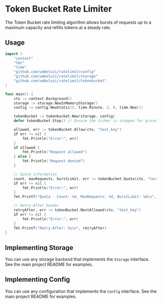 # Token Bucket Rate Limiter

The Token Bucket rate limiting algorithm allows bursts of requests up to a maximum capacity and refills tokens at a steady rate.

## Usage

```go
import (
    "context"
    "fmt"
    "time"
    "github.com/umbeluzi/ratelimit/config"
    "github.com/umbeluzi/ratelimit/storage"
    "github.com/umbeluzi/ratelimit/tokenbucket"
)

func main() {
    ctx := context.Background()
    storage := storage.NewInMemoryStorage()
    config := config.NewStatic(5, time.Minute, 2, 0, time.Now())

    tokenBucket := tokenbucket.New(storage, config)
    defer tokenBucket.Stop() // Ensure the ticker is stopped for graceful shutdown

    allowed, err := tokenBucket.Allow(ctx, "test_key")
    if err != nil {
        fmt.Println("Error:", err)
    }
    if allowed {
        fmt.Println("Request allowed")
    } else {
        fmt.Println("Request denied")
    }

    // Quota information
    count, maxRequests, burstLimit, err := tokenBucket.Quota(ctx, "test_key")
    if err != nil {
        fmt.Println("Error:", err)
    }
    fmt.Printf("Quota - Count: %d, MaxRequests: %d, BurstLimit: %d\n", count, maxRequests, burstLimit)

    // Retry-After header
    retryAfter, err := tokenBucket.NextAllowed(ctx, "test_key")
    if err != nil {
        fmt.Println("Error:", err)
    }
    fmt.Printf("Retry-After: %s\n", retryAfter)
}
```

## Implementing Storage

You can use any storage backend that implements the `Storage` interface. See the main project README for examples.

## Implementing Config

You can use any configuration that implements the `Config` interface. See the main project README for examples.
